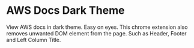 # AWS Docs Dark Theme
View AWS docs in dark theme. Easy on eyes.
This chrome extension also removes unwanted DOM element from the page. Such as Header, Footer and Left Column Title. 
